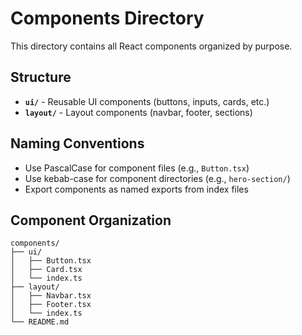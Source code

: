 # Components Directory

This directory contains all React components organized by purpose.

## Structure

- **`ui/`** - Reusable UI components (buttons, inputs, cards, etc.)
- **`layout/`** - Layout components (navbar, footer, sections)

## Naming Conventions

- Use PascalCase for component files (e.g., `Button.tsx`)
- Use kebab-case for component directories (e.g., `hero-section/`)
- Export components as named exports from index files

## Component Organization

```
components/
├── ui/
│   ├── Button.tsx
│   ├── Card.tsx
│   └── index.ts
├── layout/
│   ├── Navbar.tsx
│   ├── Footer.tsx
│   └── index.ts
└── README.md
``` 